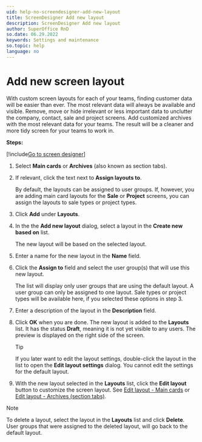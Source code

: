 ```yaml
---
uid: help-no-screendesigner-add-new-layout
title: ScreenDesigner Add new layout
description: ScreenDesigner Add new layout
author: SuperOffice RnD
so.date: 06.29.2022
keywords: Settings and maintenance
so.topic: help
language: no
---
```


# Add new screen layout

With custom screen layouts for each of your teams, finding customer data will be easier than ever. The most relevant data will always be available and visible. Remove, move or hide irrelevant or less important data to unclutter the company, contact, sale and project screens. Add customized archives with the most relevant data for your teams. The result will be a cleaner and more tidy screen for your teams to work in.

**Steps:**

[!include[Go to screen designer](includes/goto-screen-designer.md)]

1. Select **Main cards** or **Archives** (also known as section tabs).

1. If relevant, click the text next to **Assign layouts to**.

    By default, the layouts can be assigned to user groups.
    If, however, you are adding main card layouts for the **Sale** or **Project** screens, you can assign the layouts to sale types or project types.

1. Click **Add** under **Layouts**.

1. In the the **Add new layout** dialog, select a layout in the **Create new based on** list.

    The new layout will be based on the selected layout.

1. Enter a name for the new layout in the **Name** field.

1. Click the **Assign to** field and select the user group(s) that will use this new layout.

    The list will display only user groups that are using the default layout. A user group can only be assigned to one layout. Sale types or project types will be available here, if you selected these options in step 3.

1. Enter a description of the layout in the **Description** field.

1. Click **OK** when you are done. The new layout is added to the **Layouts** list. It has the status **Draft**, meaning it is not yet visible to any users. The preview is displayed on the right side of the screen.

    > [!TIP]
    > If you later want to edit the layout settings, double-click the layout in the list to open the **Edit layout settings** dialog. You cannot edit the settings for the default layout.

1. With the new layout selected in the **Layouts** list, click the **Edit layout** button to customize the screen layout. See [Edit layout - Main cards][1] or [Edit layout - Archives (section tabs)][2].

> [!NOTE]
> To delete a layout, select the layout in the **Layouts** list and click **Delete**. User groups that were assigned to the deleted layout, will go back to the default layout.

<!-- Referenced links -->
[1]: edit-layout.md
[2]: edit-layout-archives.md

<!-- Referenced images -->

